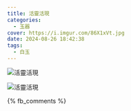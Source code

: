 ```yaml
---
title: 活靈活現
categories:
  - 玉器
cover: https://i.imgur.com/86X1xVt.jpg
date: 2024-08-26 18:42:38
tags:
  - 白玉
---
```


![活靈活現](https://i.imgur.com/86X1xVt.jpg)

![活靈活現](https://i.imgur.com/tmVHIlx.jpg)

{% fb_comments %}

